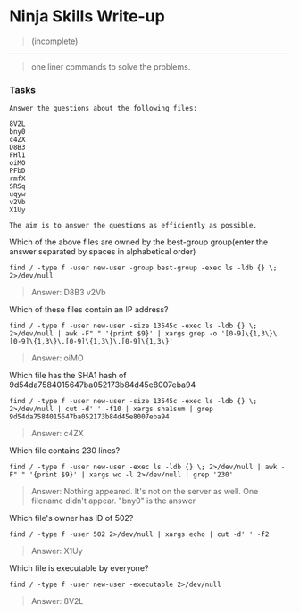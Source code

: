 # Ninja Skills Write-up
> (incomplete)
---

> one liner commands to solve the problems.

### Tasks

```
Answer the questions about the following files:

8V2L
bny0
c4ZX
D8B3
FHl1
oiMO
PFbD
rmfX
SRSq
uqyw
v2Vb
X1Uy

The aim is to answer the questions as efficiently as possible.
```
	
Which of the above files are owned by the best-group group(enter the answer separated by spaces in alphabetical order)
```
find / -type f -user new-user -group best-group -exec ls -ldb {} \; 2>/dev/null
``` 
> Answer: D8B3 v2Vb

Which of these files contain an IP address?
```
find / -type f -user new-user -size 13545c -exec ls -ldb {} \; 2>/dev/null | awk -F" " '{print $9}' | xargs grep -o '[0-9]\{1,3\}\.[0-9]\{1,3\}\.[0-9]\{1,3\}\.[0-9]\{1,3\}'
```
> Answer: oiMO

Which file has the SHA1 hash of 9d54da7584015647ba052173b84d45e8007eba94
```
find / -type f -user new-user -size 13545c -exec ls -ldb {} \; 2>/dev/null | cut -d' ' -f10 | xargs sha1sum | grep 9d54da7584015647ba052173b84d45e8007eba94
```
> Answer: c4ZX

	
Which file contains 230 lines?
```
find / -type f -user new-user -exec ls -ldb {} \; 2>/dev/null | awk -F" " '{print $9}' | xargs wc -l 2>/dev/null | grep '230'
```
> Answer: Nothing appeared. It's not on the server as well. One filename didn't appear. "bny0" is the answer

Which file's owner has ID of 502?
```
find / -type f -user 502 2>/dev/null | xargs echo | cut -d' ' -f2
```
> Answer: X1Uy

Which file is executable by everyone?
```
find / -type f -user new-user -executable 2>/dev/null
```
> Answer: 8V2L
